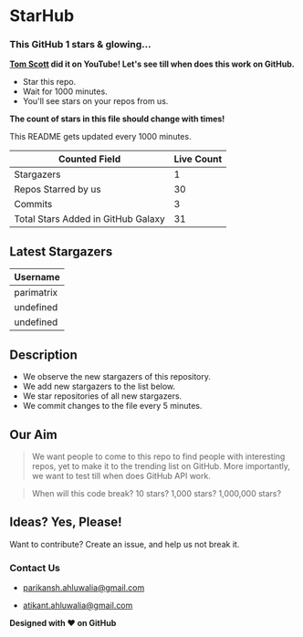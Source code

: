 
# StarHub
### This GitHub 1 stars & glowing...
**[Tom Scott] did it on YouTube! Let's see till when does this work on GitHub.**
- Star this repo.
- Wait for 1000 minutes.
- You'll see stars on your repos from us.

**The count of stars in this file should change with times!**

This README gets updated every 1000 minutes.

| Counted Field | Live Count |
| ------ | ------ |
| Stargazers | 1 |
| Repos Starred by us | 30 |
| Commits | 3 |
| Total Stars Added in GitHub Galaxy | 31 |

## Latest Stargazers

| Username |
| ------ |
| parimatrix |
| undefined |
| undefined |

## Description
- We observe the new stargazers of this repository.
- We add new stargazers to the list  below.
- We star repositories of all new stargazers.
- We commit changes to the file every 5 minutes.

## Our Aim
> We want people to come to this repo
> to find people with interesting repos,
> yet to make it to the trending list on GitHub.
> More importantly, we want to test till when
> does GitHub API work.

> When will this code break?
> 10 stars? 1,000 stars? 1,000,000 stars?

## Ideas? Yes, Please!
Want to contribute?
Create an issue, and help us not break it.

### Contact Us
- parikansh.ahluwalia@gmail.com

- atikant.ahluwalia@gmail.com

**Designed with :heart: on GitHub**

[Tom Scott]: <https://www.youtube.com/watch?v=BxV14h0kFs0>
